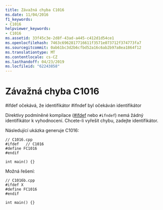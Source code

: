 ```yaml
---
title: Závažná chyba C1016
ms.date: 11/04/2016
f1_keywords:
- C1016
helpviewer_keywords:
- C1016
ms.assetid: 33f45c3e-2d8f-43ad-a445-c412d1d54ce1
ms.openlocfilehash: 7463c6962817716611f3571e073712f374773fa7
ms.sourcegitcommit: 0ab61bc3d2b6cfbd52a16c6ab2b97a8ea1864f12
ms.translationtype: MT
ms.contentlocale: cs-CZ
ms.lasthandoff: 04/23/2019
ms.locfileid: "62243858"
---
```

# <a name="fatal-error-c1016"></a>Závažná chyba C1016

\#ifdef očekává, že identifikátor #ifndef byl očekáván identifikátor

Direktivy podmíněné kompilace ([#ifdef](../../preprocessor/hash-ifdef-and-hash-ifndef-directives-c-cpp.md) nebo `#ifndef`) nemá žádný identifikátor k vyhodnocení. Chcete-li vyřešit chybu, zadejte identifikátor.

Následující ukázka generuje C1016:

```
// C1016.cpp
#ifdef   // C1016
#define FC1016
#endif

int main() {}
```

Možná řešení:

```
// C1016b.cpp
#ifdef X
#define FC1016
#endif

int main() {}
```
